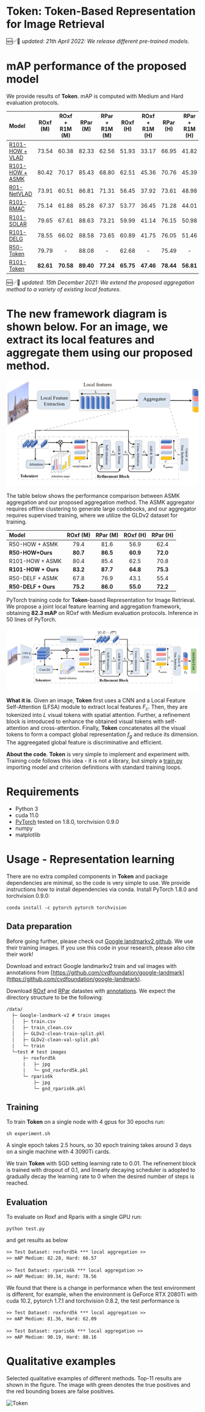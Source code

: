 **Token**: Token-Based Representation for Image Retrieval
========
🆕✅🎉 _updated: 21th April 2022: We release different pre-trained models._

# mAP performance of the proposed model
We provide results of **Token**.
mAP is computed with Medium and Hard evaluation protocols.

| Model | ROxf (M) | ROxf + R1M (M) | RPar (M) | RPar + R1M (M) |  ROxf (H) | ROxf + R1M (H) | RPar (H) | RPar + R1M (H) |
|:------|:------:|:------:|:------:|:------:|:------:|:------:|:------:|:------:|
| [R101-HOW + VLAD](https://drive.google.com/file/d/101DDy9aEeOK22xfL4xm2HTaeVBBSSr1k/view?usp=sharing)  | 73.54 | 60.38 | 82.33 | 62.56 | 51.93 | 33.17 | 66.95 | 41.82 |
| [R101-HOW + ASMK](https://drive.google.com/file/d/101DDy9aEeOK22xfL4xm2HTaeVBBSSr1k/view?usp=sharing)  | 80.42 | 70.17 | 85.43 | 68.80 | 62.51 | 45.36 | 70.76 | 45.39 |
| [R01-NetVLAD](https://drive.google.com/file/d/1zESoQbza0c9hqasK8rGJCWoONMV43ekQ/view?usp=sharing)    | 73.91 | 60.51 | 86.81 | 71.31 | 56.45 | 37.92 | 73.61 | 48.98 |
| [R101-RMAC](https://drive.google.com/file/d/12um3mZU2kVNto3MPrZ6FmxFca_tL3Sgi/view?usp=sharing) |75.14 | 61.88 | 85.28 | 67.37 | 53.77 | 36.45 | 71.28 | 44.01 |
| [R101-SOLAR](https://drive.google.com/file/d/1CJNEeE0NDlsl56jnmsZFmPfH-jx32Syh/view?usp=sharing) | 79.65 | 67.61 | 88.63 | 73.21 | 59.99 | 41.14 | 76.15 | 50.98 |
| [R101-DELG](https://drive.google.com/file/d/10WExWiY5cc4-hrQQpQ3yUvOV06f3wYaB/view?usp=sharing) | 78.55 | 66.02 | 88.58 | 73.65 | 60.89 | 41.75 | 76.05 | 51.46 |
| [R50-Token](https://drive.google.com/file/d/111CQpn38d2P82VhbawMrM5wGNMU9AlFq/view?usp=sharing) | 79.79 | - | 88.08 | - | 62.68 | - | 75.49 | - |
| [R101-Token](https://drive.google.com/file/d/1g_fvpaSyYn9QmzyVnoY7cDlUL7EZWbZz/view?usp=sharing) | **82.61** | **70.58** | **89.40** | **77.24** | **65.75** | **47.46** | **78.44** | **56.81** |


🆕✅🎉 _updated: 15th December 2021: We extend the proposed aggregation method to a variety of existing local features._

# The new framework diagram is shown below. For an image, we extract its local features and aggregate them using our proposed method.
![Aggregator](Figure/aggregator.png)

The table below shows the performance comparison between ASMK aggregation and our proposed aggregation method. The ASMK aggregator requires offline clustering to generate large codebooks, and our aggregator requires supervised training, where we utilize the GLDv2 dataset for training.

  | Model | ROxf (M) | RPar (M) | ROxf (H) | RPar (H) |
  |:------|:------:|:------:|:------:|:------:|
  | R50-HOW + ASMK  | 79.4 | 81.6 | 56.9 | 62.4 |
  | **R50-HOW+Ours**    | **80.7** | **86.5** | **60.9** | **72.0** |
  | R101-HOW + ASMK | 80.4 | 85.4 | 62.5 | 70.8 |
  | **R101-HOW + Ours** | **83.2** | **87.7** | **64.8** | **75.3** |
  | R50-DELF + ASMK | 67.8 | 76.9 | 43.1 | 55.4 |
  | **R50-DELF + Ours** | **75.2** | **86.0** | **55.0** | **72.2** |

PyTorch training code for **Token**-based Representation for Image Retrieval.
We propose a joint local feature learning and aggregation framework, obtaining **82.3 mAP** on ROxf with Medium evaluation protocols. Inference in 50 lines of PyTorch.

![Token](Figure/framework.png)

**What it is**. Given an image, **Token** first uses a CNN and a Local Feature Self-Attention (LFSA) module to extract local features $F_c$. Then, they are tokenized into $L$ visual tokens with spatial attention. Further, a refinement
block is introduced to enhance the obtained visual tokens with self-attention and cross-attention. Finally, **Token** concatenates all the
visual tokens to form a compact global representation $f_g$ and reduce its dimension. The aggreegated global feature is discriminative and efficient.

**About the code**. 
**Token** is very simple to implement and experiment with.
Training code follows this idea - it is not a library,
but simply a [train.py](train.py) importing model and criterion
definitions with standard training loops.

# Requirements
- Python 3
- cuda 11.0
- [PyTorch](https://pytorch.org/get-started/locally/) tested on 1.8.0, torchvision 0.9.0
- numpy
- matplotlib


# Usage - Representation learning
There are no extra compiled components in **Token** and package dependencies are minimal,
so the code is very simple to use. We provide instructions how to install dependencies via conda.
Install PyTorch 1.8.0 and torchvision 0.9.0:
```
conda install -c pytorch pytorch torchvision
```

## Data preparation
Before going further, please check out [Google landmarkv2 github](https://github.com/cvdfoundation/google-landmark). We use their training images. If you use this code in your research, please also cite their work!

Download and extract Google landmarkv2 train and val images with annotations from
[https://github.com/cvdfoundation/google-landmark](https://github.com/cvdfoundation/google-landmark).

Download [ROxf](http://www.robots.ox.ac.uk/~vgg/data/oxbuildings) and [RPar](http://www.robots.ox.ac.uk/~vgg/data/parisbuildings) datastes with [annotations](http://cmp.felk.cvut.cz/revisitop/).
We expect the directory structure to be the following:
```
/data/
  ├─ Google-landmark-v2 # train images
  │   ├─ train.csv
  │   ├─ train_clean.csv
  │   ├─ GLDv2-clean-train-split.pkl
  │   ├─ GLDv2-clean-val-split.pkl
  |   └─ train
  └─test # test images
      ├─ roxford5k
      |   ├─ jpg
      |   └─ gnd_roxford5k.pkl
      └─ rparis6k
          ├─ jpg
          └─ gnd_rparis6k.pkl
```

## Training
To train **Token** on a single node with 4 gpus for 30 epochs run:
```
sh experiment.sh
```
A single epoch takes 2.5 hours, so 30 epoch training
takes around 3 days on a single machine with 4 3090Ti cards.

We train **Token** with SGD setting learning rate to 0.01.
The refinement block is trained with dropout of 0.1, and linearly decaying scheduler is adopted to gradually decay the learning rate to 0 when the desired number of steps is reached.

## Evaluation
To evaluate on Roxf and Rparis with a single GPU run:
```
python test.py
```
and get results as below 
```
>> Test Dataset: roxford5k *** local aggregation >>
>> mAP Medium: 82.28, Hard: 66.57

>> Test Dataset: rparis6k *** local aggregation >>
>> mAP Medium: 89.34, Hard: 78.56
```
We found that there is a change in performance when the test environment is different, for example, when the environment is GeForce RTX 2080Ti with cuda 10.2, pytorch 1.7.1 and torchvision 0.8.2, the test performance is
```
>> Test Dataset: roxford5k *** local aggregation >>
>> mAP Medium: 81.36, Hard: 62.09

>> Test Dataset: rparis6k *** local aggregation >>
>> mAP Medium: 90.19, Hard: 80.16
```

# Qualitative examples
Selected qualitative examples of different methods. Top-11 results are shown in the figure. The image with green denotes the true positives and the red bounding boxes are false positives.

![Token](Figure/examples.png)
